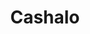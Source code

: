 ---
blog: https://cashalo.com/blog
facebook: https://facebook.com/CashaloPH
instagram: https://instagram.com/cashaloph
logohandle: cashalo
sort: cashalo
title: Cashalo
twitter: https://x.com/cashaloPH
website: https://www.cashalo.com/
---